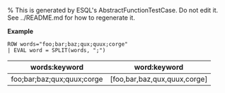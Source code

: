 % This is generated by ESQL's AbstractFunctionTestCase. Do not edit it. See ../README.md for how to regenerate it.

**Example**

```esql
ROW words="foo;bar;baz;qux;quux;corge"
| EVAL word = SPLIT(words, ";")
```

| words:keyword | word:keyword |
| --- | --- |
| foo;bar;baz;qux;quux;corge | [foo,bar,baz,qux,quux,corge] |


